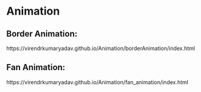 # Animation
<h2>Border Animation:</h2> https://virendrkumaryadav.github.io/Animation/borderAnimation/index.html
<h2>Fan Animation:</h2>https://virendrkumaryadav.github.io/Animation/fan_animation/index.html
